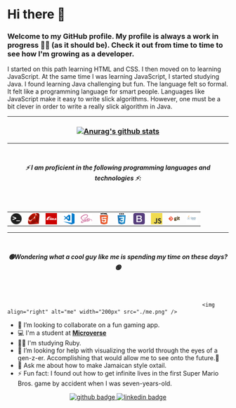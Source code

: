 # Hi there 👋 
### Welcome to my GitHub profile. My profile is always a work in progress 👨‍💻 (as it should be). Check it out from time to time to see how I'm growing as a developer.
I started on this path learning HTML and CSS. I then moved on to learning JavaScript. At the same time I was learning JavaScript, I started studying Java. I found learning Java challenging but fun. The language felt so formal. It felt like a programming language for smart people. Languages like JavaScript make it easy to write slick algorithms. However, one must be a bit clever in order to write a really slick algorithm in Java. 

<hr>
 <h3 align="center">
  
  [![Anurag's github stats](https://github-readme-stats.vercel.app/api?username=Paul-Clue&show_icons=true&theme=algolia)](https://github.com/anuraghazra/github-readme-stats)
  
  </h3>

<hr>
<br/>
<p align="center"><i><strong> ⚡ I am proficient in the following programming languages and technologies ⚡:</strong></i></p>
<br/>
<br/>


<table  align="center">
  <tr >
    <td><img  align="left" alt="Terminal" width="26px" src="https://raw.githubusercontent.com/github/explore/80688e429a7d4ef2fca1e82350fe8e3517d3494d/topics/terminal/terminal.png" /></td>
    <td align="right"><img  align="right"alt="Ruby" width="26px" src="https://raw.githubusercontent.com/github/explore/80688e429a7d4ef2fca1e82350fe8e3517d3494d/topics/ruby/ruby.png" /></td>
 <td align="right"><img  align="right"alt="rais" width="26px" src="https://raw.githubusercontent.com/github/explore/80688e429a7d4ef2fca1e82350fe8e3517d3494d/topics/rails/rails.png" /></td>
   <td><img  align="right"alt="Visual Studio Code" width="26px" src="https://raw.githubusercontent.com/github/explore/80688e429a7d4ef2fca1e82350fe8e3517d3494d/topics/visual-studio-code/visual-studio-code.png" /></td>
   <td><img  align="right"alt="Sass" width="26px" src="https://raw.githubusercontent.com/github/explore/80688e429a7d4ef2fca1e82350fe8e3517d3494d/topics/sass/sass.png" /></td>
   <td><img  align="right"alt="HTML" width="26px" src="https://raw.githubusercontent.com/github/explore/80688e429a7d4ef2fca1e82350fe8e3517d3494d/topics/html/html.png" /></td>
   <td><img  align="right"alt="CSS" width="26px" src="https://raw.githubusercontent.com/github/explore/80688e429a7d4ef2fca1e82350fe8e3517d3494d/topics/css/css.png" /></td>
   <td><img  align="right"alt="Bootstrap" width="26px" src="https://raw.githubusercontent.com/github/explore/80688e429a7d4ef2fca1e82350fe8e3517d3494d/topics/bootstrap/bootstrap.png" /></td>
   <td><img  align="right"alt="javaScript" width="26px" src="https://raw.githubusercontent.com/github/explore/80688e429a7d4ef2fca1e82350fe8e3517d3494d/topics/javascript/javascript.png" /></td>
   <td><img  align="right"alt="Git" width="26px" src="https://raw.githubusercontent.com/github/explore/80688e429a7d4ef2fca1e82350fe8e3517d3494d/topics/git/git.png" /></td>
   <td><img  align="right"alt="Java" width="26px" src="https://raw.githubusercontent.com/github/explore/80688e429a7d4ef2fca1e82350fe8e3517d3494d/topics/java/java.png" /></td>
  </tr>
 </table>

<!--
![HTML5](https://img.shields.io/badge/-HTML5-E34F26?style=flat-square&logo=html5&logoColor=white)
![CSS3](https://img.shields.io/badge/-CSS3-1572B6?style=flat-square&logo=css3)
![Bootstrap](https://img.shields.io/badge/-Bootstrap-563D7C?style=flat-square&logo=bootstrap)
![JavaScript](https://img.shields.io/badge/-JavaScript-black?style=flat-square&logo=javascript)
![Git](https://img.shields.io/badge/-Git-black?style=flat-square&logo=git)
![GitHub](https://img.shields.io/badge/-GitHub-181717?style=flat-square&logo=github)
![Java](https://img.shields.io/badge/-Java-darkblue?style=flat-square&logo=java)
 -->
<hr>
<br/>
<p align="center"><i><strong>🟢Wondering what a cool guy like me is spending my time on these days?🟢</strong></i></p>
<br/>
<br/>


                                                                  <img align="right" alt="me" width="200px" src="./me.png" />
- 👯 I’m looking to collaborate on a fun gaming app.
- 💻 I'm a student at **[Microverse](https://microverse.com)**  
- 👨‍💻 I'm studying Ruby.
- 🤩 I’m looking for help with visualizing the world through the eyes of a gen-z-er. Accomplishing that would allow me to see onto the future.🤑
- 💬 Ask me about how to make Jamaican style oxtail.
- ⚡ Fun fact: I found out how to get infinite lives in the first Super Mario Bros. game by accident when I was seven-years-old.







<!--<p align="center">🟢Currently Available for Professional Oportunities👨‍💻</p>-->

<p align="center">
  <a href="https://github.com/Paul-Clue">
    <img src="https://img.shields.io/github/followers/Paul-Clue?color=%23181717&label=Paul-Clue&logo=github&logoColor=%23181717&style=for-the-badge" alt="github badge">
  </a>
  <a href="https://www.linkedin.com/in/paul-clue/">
    <img src="https://img.shields.io/badge/paul-clue?style=for-the-badge&logo=linkedin&logoColor=0077B5" alt="linkedin badge">
  </a>
</p>
